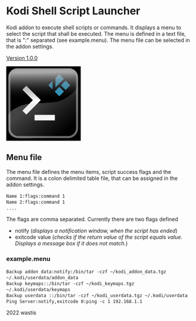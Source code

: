 # Kodi Shell Script Launcher

Kodi addon to execute shell scripts or commands. It displays a menu to select the script that shall be executed. The menu is defined in a text file, that is ":" separated (see example.menu). The menu file can be selected in the addon settings.

[Version 1.0.0](https://github.com/wastis/LinuxAddonRepo)

<img src="resources/media/icon.png" alt="drawing" width="200"/> 

## Menu file

The menu file defines the menu items, script success flags and the command. It is a colon delimited table file, that can be assigned in the addon settings.

	Name 1:flags:command 1
	Name 2:flags:command 1
	....	

The flags are comma separated. Currently there are two flags defined

- notify	 (*displays a notification window, when the script has ended*)
- exitcode value (*checks if the return value of the script equals value. Displays a message box if it does not match.*)

### example.menu
	Backup addon data:notify:/bin/tar -czf ~/kodi_addon_data.tgz ~/.kodi/userdata/addon_data
	Backup keymaps::/bin/tar -czf ~/kodi_keymaps.tgz ~/.kodi/userdata/keymaps
	Backup userdata	::/bin/tar -czf ~/kodi_userdata.tgz ~/.kodi/userdata
	Ping Server:notify,exitcode 0:ping -c 1 192.168.1.1


2022 wastis


